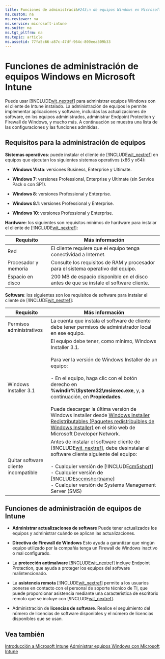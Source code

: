 ```yaml
---
title: Funciones de administraci&#243;n de equipos Windows en Microsoft Intune
ms.custom: na
ms.reviewer: na
ms.service: microsoft-intune
ms.suite: na
ms.tgt_pltfrm: na
ms.topic: article
ms.assetid: 77fa5c66-a87c-47df-964c-800eea509b33
---
```

# Funciones de administraci&#243;n de equipos Windows en Microsoft Intune
Puede usar [!INCLUDE[wit_nextref](../Token/wit_nextref_md.md)] para administrar equipos Windows con el cliente de Intune instalado. La administración de equipos le permite implementar aplicaciones y software, incluidas las actualizaciones de software, en los equipos administrados, administrar Endpoint Protection y Firewall de Windows, y mucho más.  A continuación se muestra una lista de las configuraciones y las funciones admitidas.

## <a name="BKMK_ClientReqs"></a>Requisitos para la administración de equipos
**Sistemas operativos**: 
puede instalar el cliente de [!INCLUDE[wit_nextref](../Token/wit_nextref_md.md)] en equipos que ejecutan los siguientes sistemas operativos (x86 y x64):

-   **Windows Vista**: versiones Business, Enterprise y Ultimate.

-   **Windows 7**: versiones Professional, Enterprise y Ultimate (sin Service Pack o con SP1).

-   **Windows 8**: versiones Professional y Enterprise.

-   **Windows 8.1**: versiones Professional y Enterprise.

-   **Windows 10**: versiones Professional y Enterprise.

**Hardware**:
los siguientes son requisitos mínimos de hardware para instalar el cliente de [!INCLUDE[wit_nextref](../Token/wit_nextref_md.md)]:

|Requisito|Más información|
|-------------|-------------------|
|Red|El cliente requiere que el equipo tenga conectividad a Internet.|
|Procesador y memoria|Consulte los requisitos de RAM y procesador para el sistema operativo del equipo.|
|Espacio en disco|200 MB de espacio disponible en el disco antes de que se instale el software cliente.|
**Software**: 
los siguientes son los requisitos de software para instalar el cliente de [!INCLUDE[wit_nextref](../Token/wit_nextref_md.md)]:

|Requisito|Más información|
|-------------|-------------------|
|Permisos administrativos|La cuenta que instala el software de cliente debe tener permisos de administrador local en ese equipo.|
|Windows Installer 3.1|El equipo debe tener, como mínimo, Windows Installer 3.1.<br /><br />Para ver la versión de Windows Installer de un equipo:<br /><br />-   En el equipo, haga clic con el botón derecho en **%windir%\System32\msiexec.exe**, y, a continuación, en **Propiedades**.<br /><br />Puede descargar la última versión de Windows Installer desde [Windows Installer Redistributables (Paquetes redistribuibles de Windows Installer)](http://go.microsoft.com/fwlink/?LinkID=234258) en el sitio web de Microsoft Developer Network.|
|Quitar software cliente incompatible|Antes de instalar el software cliente de [!INCLUDE[wit_nextref](../Token/wit_nextref_md.md)], debe desinstalar el software cliente siguiente del equipo:<br /><br />-   Cualquier versión de [!INCLUDE[cm5short](../Token/cm5short_md.md)]<br />-   Cualquier versión de [!INCLUDE[sccmshortname](../Token/sccmshortname_md.md)]<br />-   Cualquier versión de Systems Management Server (SMS)|

## <a name="WIT_Cap"></a>Funciones de administración de equipos de Intune

-   **Administrar actualizaciones de software** Puede tener actualizados los equipos y administrar cuándo se aplican las actualizaciones.

-   **Directiva de Firewall de Windows** Esto ayuda a garantizar que ningún equipo utilizado por la compañía tenga un Firewall de Windows inactivo o mal configurado.

-   La **protección antimalware** [!INCLUDE[wit_nextref](../Token/wit_nextref_md.md)] incluye Endpoint Protection, que ayuda a proteger los equipos del software malintencionado.

-   La **asistencia remota** [!INCLUDE[wit_nextref](../Token/wit_nextref_md.md)] permite a los usuarios ponerse en contacto con el personal de soporte técnico de TI, que puede proporcionar asistencia mediante una característica de escritorio remoto que se incluye con [!INCLUDE[wit_nextref](../Token/wit_nextref_md.md)].

-   Administración de **licencias de software**.  Realice el seguimiento del número de licencias de software disponibles y el número de licencias disponibles que se usan.

## Vea también
[Introducción a Microsoft Intune](../Topic/Introduction-to-Microsoft-Intune.md)
[Administrar equipos Windows con Microsoft Intune](../Topic/Manage-Windows-PCs-with-Microsoft-Intune.md)

